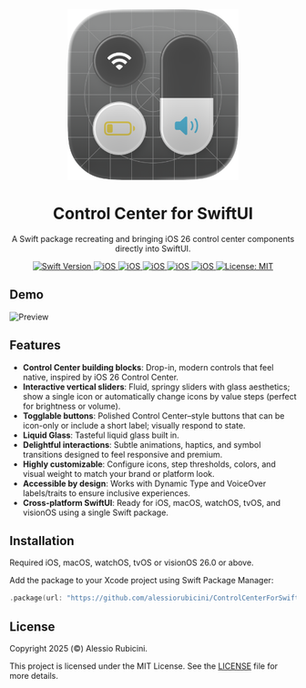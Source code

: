 <div align="center">
  <img width="300" height="300" src="/Resources/icon.png" alt="Package Logo">
  <h1><b>Control Center for SwiftUI</b></h1>
  <p>
    A Swift package recreating and bringing iOS 26 control center components directly into SwiftUI.  
    <br>
  </p>
</div>

<div align="center">
  <a href="https://swift.org">
    <img src="https://img.shields.io/badge/Swift-6.0-orange.svg" alt="Swift Version">
  </a>
  <a href="https://www.apple.com/ios/">
    <img src="https://img.shields.io/badge/iOS-26%2B-blue.svg" alt="iOS">
  </a>
  <a href="https://www.apple.com/macOS/">
    <img src="https://img.shields.io/badge/macOS-26%2B-blue.svg" alt="iOS">
  </a>
  <a href="https://www.apple.com/watchOS/">
    <img src="https://img.shields.io/badge/watchOS-26%2B-blue.svg" alt="iOS">
  </a>
  <a href="https://www.apple.com/tvOS/">
    <img src="https://img.shields.io/badge/tvOS-26%2B-blue.svg" alt="iOS">
  </a>
  <a href="https://www.apple.com/visionOS/">
    <img src="https://img.shields.io/badge/visionOS-26%2B-blue.svg" alt="iOS">
  </a>
  <a href="LICENSE">
    <img src="https://img.shields.io/badge/License-MIT-green.svg" alt="License: MIT">
  </a>
</div>

## Demo
![Preview](/Resources/Preview.gif)

## Features
- **Control Center building blocks**: Drop-in, modern controls that feel native, inspired by iOS 26 Control Center.
- **Interactive vertical sliders**: Fluid, springy sliders with glass aesthetics; show a single icon or automatically change icons by value steps (perfect for brightness or volume).
- **Togglable buttons**: Polished Control Center–style buttons that can be icon-only or include a short label; visually respond to state.
- **Liquid Glass**: Tasteful liquid glass built in.
- **Delightful interactions**: Subtle animations, haptics, and symbol transitions designed to feel responsive and premium.
- **Highly customizable**: Configure icons, step thresholds, colors, and visual weight to match your brand or platform look.
- **Accessible by design**: Works with Dynamic Type and VoiceOver labels/traits to ensure inclusive experiences.
- **Cross‑platform SwiftUI**: Ready for iOS, macOS, watchOS, tvOS, and visionOS using a single Swift package.

## Installation
Required iOS, macOS, watchOS, tvOS or visionOS 26.0 or above.

Add the package to your Xcode project using Swift Package Manager:
```swift
.package(url: "https://github.com/alessiorubicini/ControlCenterForSwiftUI.git", from: "0.1")
```


## License
Copyright 2025 (©) Alessio Rubicini.

This project is licensed under the MIT License. See the [LICENSE](LICENSE) file for more details.
